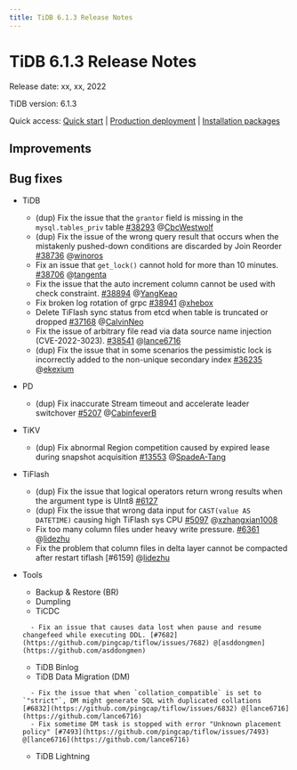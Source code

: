```yaml
---
title: TiDB 6.1.3 Release Notes
---
```


# TiDB 6.1.3 Release Notes

Release date: xx, xx, 2022

TiDB version: 6.1.3

Quick access: [Quick start](https://docs.pingcap.com/tidb/v6.1/quick-start-with-tidb) | [Production deployment](https://docs.pingcap.com/tidb/v6.1/production-deployment-using-tiup) | [Installation packages](https://www.pingcap.com/download/?version=v6.1.3#version-list)

## Improvements

## Bug fixes

+ TiDB

    <!--sql-infra and tidb owner: bb7133-->

    - (dup) Fix the issue that the `grantor` field is missing in the `mysql.tables_priv` table [#38293](https://github.com/pingcap/tidb/issues/38293) @[CbcWestwolf](https://github.com/CbcWestwolf)
    - (dup) Fix the issue of the wrong query result that occurs when the mistakenly pushed-down conditions are discarded by Join Reorder [#38736](https://github.com/pingcap/tidb/issues/38736) @[winoros](https://github.com/winoros)
    - Fix an issue that `get_lock()` cannot hold for more than 10 minutes. [#38706](https://github.com/pingcap/tidb/issues/38706) @[tangenta](https://github.com/tangenta)
    - Fix the issue that the auto increment column cannot be used with check constraint. [#38894](https://github.com/pingcap/tidb/issues/38894) @[YangKeao](https://github.com/YangKeao)
    - Fix broken log rotation of grpc [#38941](https://github.com/pingcap/tidb/issues/38941) @[xhebox](https://github.com/xhebox)
    - Delete TiFlash sync status from etcd when table is truncated or dropped [#37168](https://github.com/pingcap/tidb/issues/37168) @[CalvinNeo](https://github.com/CalvinNeo)
    - Fix the issue of arbitrary file read via data source name injection (CVE-2022-3023). [#38541](https://github.com/pingcap/tidb/issues/38541) @[lance6716](https://github.com/lance6716)

    <!--executor owner: zanmato1984-->

    <!--planner owner: qw4990-->

    <!--transaction owner: cfzjywxk-->

    - (dup) Fix the issue that in some scenarios the pessimistic lock is incorrectly added to the non-unique secondary index [#36235](https://github.com/pingcap/tidb/issues/36235) @[ekexium](https://github.com/ekexium)

- PD

    <!--owner: nolouch -->

    - (dup) Fix inaccurate Stream timeout and accelerate leader switchover [#5207](https://github.com/tikv/pd/issues/5207) @[CabinfeverB](https://github.com/CabinfeverB)

+ TiKV

    <!--owner: tonyxuqqi-->

    - (dup) Fix abnormal Region competition caused by expired lease during snapshot acquisition [#13553](https://github.com/tikv/tikv/issues/13553) @[SpadeA-Tang](https://github.com/SpadeA-Tang)

+ TiFlash

    <!--compute owner: zanmato1984 -->

    - (dup) Fix the issue that logical operators return wrong results when the argument type is UInt8 [#6127](https://github.com/pingcap/tiflash/issues/6127)
    - (dup) Fix the issue that wrong data input for `CAST(value AS DATETIME)` causing high TiFlash sys CPU [#5097](https://github.com/pingcap/tiflash/issues/5097) @[xzhangxian1008](https://github.com/xzhangxian1008)

    <!--storage owner: flowbehappy -->

    - Fix too many column files under heavy write pressure. [#6361](https://github.com/pingcap/tiflash/issues/6361) @[lidezhu](https://github.com/lidezhu)
    - Fix the problem that column files in delta layer cannot be compacted after restart tiflash [#6159] @[lidezhu](https://github.com/lidezhu)

+ Tools

    + Backup & Restore (BR)

    <!--owner: @3pointer-->

    + Dumpling

    <!--owner: @niubell-->

    + TiCDC

    <!--owner: @nongfushanquan-->

        - Fix an issue that causes data lost when pause and resume changefeed while executing DDL. [#7682](https://github.com/pingcap/tiflow/issues/7682) @[asddongmen](https://github.com/asddongmen)

    + TiDB Binlog

    <!--owner: @niubell-->

    + TiDB Data Migration (DM)

    <!--owner: @niubell-->

        - Fix the issue that when `collation_compatible` is set to `"strict"`, DM might generate SQL with duplicated collations [#6832](https://github.com/pingcap/tiflow/issues/6832) @[lance6716](https://github.com/lance6716)
        - Fix sometime DM task is stopped with error "Unknown placement policy" [#7493](https://github.com/pingcap/tiflow/issues/7493) @[lance6716](https://github.com/lance6716)

    + TiDB Lightning

    <!--owner: @niubell-->

